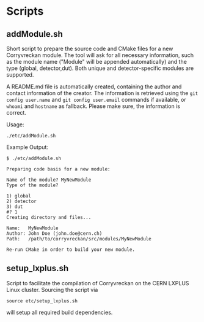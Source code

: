 <!--
SPDX-FileCopyrightText: 2018-2024 CERN and the Corryvreckan authors
SPDX-License-Identifier: CC-BY-4.0
-->

# Scripts

## addModule.sh

Short script to prepare the source code and CMake files for a new Corryvreckan module.
The tool will ask for all necessary information, such as the module name ("Module" will be appended automatically) and the type (global, detector,dut).
Both unique and detector-specific modules are supported.

A README.md file is automatically created, containing the author and contact information of the creator. The information is retrieved using the `git config user.name` and `git config user.email` commands if available, or `whoami` and `hostname` as fallback.
Please make sure, the information is correct.

Usage:

```shell
./etc/addModule.sh
```

Example Output:

```shell
$ ./etc/addModule.sh

Preparing code basis for a new module:

Name of the module? MyNewModule
Type of the module?

1) global
2) detector
3) dut
#? 1
Creating directory and files...

Name:   MyNewModule
Author: John Doe (john.doe@cern.ch)
Path:   /path/to/corryvreckan/src/modules/MyNewModule

Re-run CMake in order to build your new module.
```

## setup_lxplus.sh

Script to facilitate the compilation of Corryvreckan on the CERN LXPLUS Linux cluster. Sourcing the script via

```shell
source etc/setup_lxplus.sh
```

will setup all required build dependencies.
